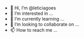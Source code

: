 - 👋 Hi, I’m @leticiagoes
- 👀 I’m interested in ...
- 🌱 I’m currently learning ...
- 💞️ I’m looking to collaborate on ...
- 📫 How to reach me ...

<!---
leticiagoes/leticiagoes is a ✨ special ✨ repository because its `README.md` (this file) appears on your GitHub profile.
You can click the Preview link to take a look at your changes.
--->
